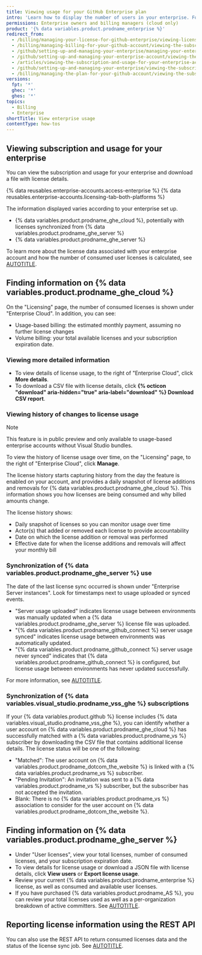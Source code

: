 ```yaml
---
title: Viewing usage for your GitHub Enterprise plan
intro: 'Learn how to display the number of users in your enterprise. For {% data variables.product.prodname_ghe_cloud %} full billing information is also available.'
permissions: Enterprise owners and billing managers (cloud only)
product: '{% data variables.product.prodname_enterprise %}'
redirect_from:
  - /billing/managing-your-license-for-github-enterprise/viewing-license-usage-for-github-enterprise
  - /billing/managing-billing-for-your-github-account/viewing-the-subscription-and-usage-for-your-enterprise-account
  - /github/setting-up-and-managing-your-enterprise/managing-your-enterprise-account/viewing-the-subscription-and-usage-for-your-enterprise-account
  - /github/setting-up-and-managing-your-enterprise-account/viewing-the-subscription-and-usage-for-your-enterprise-account
  - /articles/viewing-the-subscription-and-usage-for-your-enterprise-account
  - /github/setting-up-and-managing-your-enterprise/viewing-the-subscription-and-usage-for-your-enterprise-account
  - /billing/managing-the-plan-for-your-github-account/viewing-the-subscription-and-usage-for-your-enterprise-account
versions:
  fpt: '*'
  ghec: '*'
  ghes: '*'
topics:
  - Billing
  - Enterprise
shortTitle: View enterprise usage
contentType: how-tos
---
```


## Viewing subscription and usage for your enterprise

You can view the subscription and usage for your enterprise and download a file with license details.

{% data reusables.enterprise-accounts.access-enterprise %}
{% data reusables.enterprise-accounts.licensing-tab-both-platforms %}

The information displayed varies according to your enterprise set up.

* {% data variables.product.prodname_ghe_cloud %}, potentially with licenses synchronized from {% data variables.product.prodname_ghe_server %}
* {% data variables.product.prodname_ghe_server %}

To learn more about the license data associated with your enterprise account and how the number of consumed user licenses is calculated, see [AUTOTITLE](/billing/managing-your-license-for-github-enterprise/troubleshooting-license-usage-for-github-enterprise).

## Finding information on {% data variables.product.prodname_ghe_cloud %}

On the "Licensing" page, the number of consumed licenses is shown under "Enterprise Cloud". In addition, you can see:

* Usage-based billing: the estimated monthly payment, assuming no further license changes
* Volume billing: your total available licenses and your subscription expiration date.

### Viewing more detailed information

* To view details of license usage, to the right of "Enterprise Cloud", click **More details**.
* To download a CSV file with license details, click **{% octicon "download" aria-hidden="true" aria-label="download" %} Download CSV report**.

### Viewing history of changes to license usage

>[!NOTE]
> This feature is in public preview and only available to usage-based enterprise accounts without Visual Studio bundles.

To view the history of license usage over time, on the "Licensing" page, to the right of "Enterprise Cloud", click **Manage**.

The license history starts capturing history from the day the feature is enabled on your account, and provides a daily snapshot of license additions and removals for {% data variables.product.prodname_ghe_cloud %}. This information shows you how licenses are being consumed and why billed amounts change.

The license history shows:

* Daily snapshot of licenses so you can monitor usage over time
* Actor(s) that added or removed each license to provide accountability
* Date on which the license addition or removal was performed
* Effective date for when the license additions and removals will affect your monthly bill

### Synchronization of {% data variables.product.prodname_ghe_server %} use

The date of the last license sync occurred is shown under "Enterprise Server instances". Look for timestamps next to usage uploaded or synced events.

* "Server usage uploaded" indicates license usage between environments was manually updated when a {% data variables.product.prodname_ghe_server %} license file was uploaded.
* "{% data variables.product.prodname_github_connect %} server usage synced" indicates license usage between environments was automatically updated.
* "{% data variables.product.prodname_github_connect %} server usage never synced" indicates that {% data variables.product.prodname_github_connect %} is configured, but license usage between environments has never updated successfully.

For more information, see [AUTOTITLE](/billing/managing-your-license-for-github-enterprise/syncing-license-usage-between-github-enterprise-server-and-github-enterprise-cloud).

### Synchronization of {% data variables.visual_studio.prodname_vss_ghe %} subscriptions

If your {% data variables.product.github %} license includes {% data variables.visual_studio.prodname_vss_ghe %}, you can identify whether a user account on {% data variables.product.prodname_ghe_cloud %} has successfully matched with a {% data variables.product.prodname_vs %} subscriber by downloading the CSV file that contains additional license details. The license status will be one of the following:

* "Matched": The user account on {% data variables.product.prodname_dotcom_the_website %} is linked with a {% data variables.product.prodname_vs %} subscriber.
* "Pending Invitation": An invitation was sent to a {% data variables.product.prodname_vs %} subscriber, but the subscriber has not accepted the invitation.
* Blank: There is no {% data variables.product.prodname_vs %} association to consider for the user account on {% data variables.product.prodname_dotcom_the_website %}.

## Finding information on {% data variables.product.prodname_ghe_server %}

* Under "User licenses", view your total licenses, number of consumed licenses, and your subscription expiration date.
* To view details for license usage or download a JSON file with license details, click **View users** or **Export license usage**.
* Review your current {% data variables.product.prodname_enterprise %} license, as well as consumed and available user licenses.
* If you have purchased {% data variables.product.prodname_AS %}, you can review your total licenses used as well as a per-organization breakdown of active committers. See [AUTOTITLE](/admin/code-security/managing-github-advanced-security-for-your-enterprise).

## Reporting license information using the REST API

You can also use the REST API to return consumed licenses data and the status of the license sync job. See [AUTOTITLE](/rest/enterprise-admin/license).
